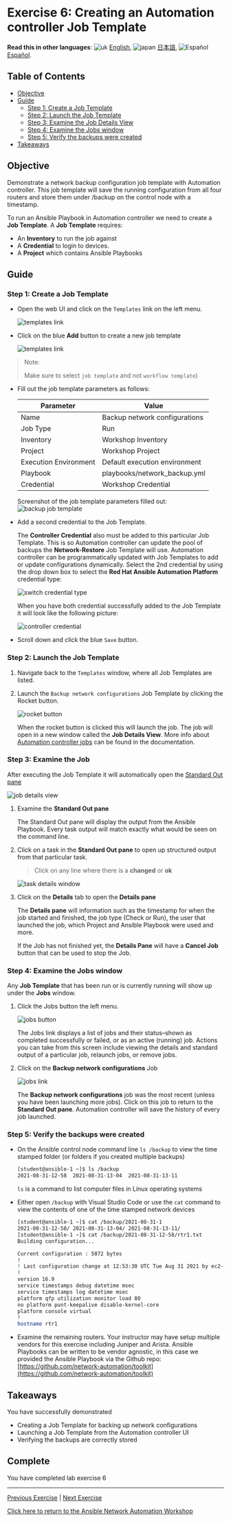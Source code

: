 # Exercise 6: Creating an Automation controller Job Template

**Read this in other languages**: ![uk](https://github.com/ansible/workshops/raw/devel/images/uk.png) [English](README.md), ![japan](https://github.com/ansible/workshops/raw/devel/images/japan.png) [日本語](README.ja.md), ![Español](https://github.com/ansible/workshops/raw/devel/images/es.png) [Español](README.es.md).

## Table of Contents

* [Objective](#objective)
* [Guide](#guide)
  * [Step 1: Create a Job Template](#step-1-create-a-job-template)
  * [Step 2: Launch the Job Template](#step-2-launch-the-job-template)
  * [Step 3: Examine the Job Details View](#step-3-examine-the-job-details-view)
  * [Step 4: Examine the Jobs window](#step-4-examine-the-jobs-window)
  * [Step 5: Verify the backups were created](#step-5-verify-the-backups-were-created)
* [Takeaways](#takeaways)

## Objective

Demonstrate a network backup configuration job template with Automation controller.  This job template will save the running configuration from all four routers and store them under /backup on the control node with a timestamp.

To run an Ansible Playbook in Automation controller we need to create a **Job Template**.  A **Job Template** requires:

* An **Inventory** to run the job against
* A **Credential** to login to devices.
* A **Project** which contains Ansible Playbooks

## Guide

### Step 1: Create a Job Template

* Open the web UI and click on the `Templates` link on the left menu.

   ![templates link](images/controller_templates.png)

* Click on the blue **Add** button to create a new job template

   ![templates link](images/controller_add.png)

> Note:
>
> Make sure to select `job template` and not `workflow template`)

* Fill out the job template parameters as follows:

  | Parameter | Value |
  |---|---|
  | Name  | Backup network configurations  |
  |  Job Type |  Run |
  |  Inventory |  Workshop Inventory |
  |  Project |  Workshop Project |
  |  Execution Environment | Default execution environment |
  |  Playbook |  playbooks/network_backup.yml |
  |  Credential |  Workshop Credential |

  Screenshot of the job template parameters filled out:
   ![backup job template](images/controller_backup.png)

* Add a second credential to the Job Template.

   The **Controller Credential** also must be added to this particular Job Template.  This is so Automation controller can update the pool of backups the **Network-Restore** Job Template will use. Automation controller can be programmatically updated with Job Templates to add or update configurations dynamically.  Select the 2nd credential by using the drop down box to select the **Red Hat Ansible Automation Platform** credential type:

  ![switch credential type](images/controller_cred.png)

  When you have both credential successfully added to the Job Template it will look like the following picture:

  ![controller credential](images/controller_cred_multiple.png)

* Scroll down and click the blue `Save` button.

### Step 2: Launch the Job Template

1. Navigate back to the `Templates` window, where all Job Templates are listed.

2. Launch the `Backup network configurations` Job Template by clicking the Rocket button.

    ![rocket button](images/controller_rocket.png)

    When the rocket button is clicked this will launch the job.  The job will open in a new window called the **Job Details View**.  More info about [Automation controller jobs](https://docs.ansible.com/automation-controller/latest/html/userguide/jobs.html) can be found in the documentation.

### Step 3: Examine the Job

After executing the Job Template it will automatically open the [Standard Out pane](https://docs.ansible.com/automation-controller/latest/html/userguide/jobs.html#standard-out)

![job details view](images/controller_job_output.png)

1. Examine the **Standard Out pane**

   The Standard Out pane will display the output from the Ansible Playbook.  Every task output will match exactly what would be seen on the command line.

2. Click on a task in the **Standard Out pane** to open up structured output from that particular task.

   > Click on any line where there is a **changed** or **ok**

   ![task details window](images/controller_details.png)

3. Click on the **Details**  tab to open the **Details pane**

   The **Details pane** will information such as the timestamp for when the job started and finished, the job type (Check or Run), the user that launched the job, which Project and Ansible Playbook were used and more.

   If the Job has not finished yet, the **Details Pane** will have a **Cancel Job** button that can be used to stop the Job.

### Step 4: Examine the Jobs window

Any **Job Template** that has been run or is currently running will show up under the **Jobs** window.

1. Click the Jobs button the left menu.

   ![jobs button](images/controller_jobs.png)

   The Jobs link displays a list of jobs and their status–shown as completed successfully or failed, or as an active (running) job. Actions you can take from this screen include viewing the details and standard output of a particular job, relaunch jobs, or remove jobs.

2. Click on the **Backup network configurations** Job

   ![jobs link](images/controller_jobs_link.png)

   The **Backup network configurations** job was the most recent (unless you have been launching more jobs).  Click on this job to return to the **Standard Out pane**.  Automation controller will save the history of every job launched.

### Step 5: Verify the backups were created

* On the Ansible control node command line `ls /backup` to view the time stamped folder (or folders if you created multiple backups)

  ```sh
  [student@ansible-1 ~]$ ls /backup
  2021-08-31-12-58  2021-08-31-13-04  2021-08-31-13-11
  ```

  `ls` is a command to list computer files in Linux operating systems

* Either open `/backup` with Visual Studio Code or use the `cat` command to view the contents of one of the time stamped network devices

  ```sh
  [student@ansible-1 ~]$ cat /backup/2021-08-31-1
  2021-08-31-12-58/ 2021-08-31-13-04/ 2021-08-31-13-11/
  [student@ansible-1 ~]$ cat /backup/2021-08-31-12-58/rtr1.txt
  Building configuration...

  Current configuration : 5072 bytes
  !
  ! Last configuration change at 12:53:30 UTC Tue Aug 31 2021 by ec2-user
  !
  version 16.9
  service timestamps debug datetime msec
  service timestamps log datetime msec
  platform qfp utilization monitor load 80
  no platform punt-keepalive disable-kernel-core
  platform console virtual
  !
  hostname rtr1
  ```

* Examine the remaining routers.  Your instructor may have setup multiple vendors for this exercise including Juniper and Arista.  Ansible Playbooks can be written to be vendor agnostic,  in this case we provided the Ansible Playbook via the Github repo: [https://github.com/network-automation/toolkit](https://github.com/network-automation/toolkit)

## Takeaways

You have successfully demonstrated

* Creating a Job Template for backing up network configurations
* Launching a Job Template from the Automation controller UI
* Verifying the backups are correctly stored

## Complete

You have completed lab exercise 6

---
[Previous Exercise](../5-explore-controller/README.md) | [Next Exercise](../7-controller-survey/README.md)

[Click here to return to the Ansible Network Automation Workshop](../README.md)
